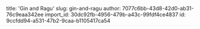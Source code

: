 title: 'Gin and Ragu'
slug: gin-and-ragu
author: 7077c6bb-43d8-42d0-ab31-76c9eaa342ee
import_id: 30dc92fb-4956-479b-a43c-99fdf4ce4837
id: 9ccfdd94-a531-47b2-9caa-b1105417ca54
